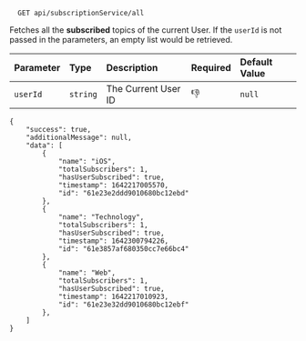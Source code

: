 ```http
  GET api/subscriptionService/all
```

Fetches all the **subscribed** topics of the current User. If the `userId` is not passed in the parameters, an empty list would be retrieved.


| Parameter | Type     | Description         | Required | Default Value |
|:----------|:---------|:--------------------|:---------|:--------------|
| `userId`  | `string` | The Current User ID | 👎       | `null`        |

```
{
    "success": true,
    "additionalMessage": null,
    "data": [
        {
            "name": "iOS",
            "totalSubscribers": 1,
            "hasUserSubscribed": true,
            "timestamp": 1642217005570,
            "id": "61e23e2ddd9010680bc12ebd"
        },
        {
            "name": "Technology",
            "totalSubscribers": 1,
            "hasUserSubscribed": true,
            "timestamp": 1642300794226,
            "id": "61e3857af680350cc7e66bc4"
        },
        {
            "name": "Web",
            "totalSubscribers": 1,
            "hasUserSubscribed": true,
            "timestamp": 1642217010923,
            "id": "61e23e32dd9010680bc12ebf"
        },
    ]
}
```